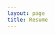 ```yaml
---
layout: page
title: Resume
---
```


<div id="pdf-viewer" style="width: 100%; height: 600px;"></div>

<script>
pdfjsLib.GlobalWorkerOptions.workerSrc = '{{ "/assets/js/pdfjs/pdf.worker.js" | relative_url }}';
pdfjsLib.getDocument('{{ "/assets/pdf/resume.pdf" | relative_url }}').promise.then(function(pdf) {
  pdf.getPage(1).then(function(page) {
    var scale = 1.5;
    var viewport = page.getViewport({scale: scale});
    var canvas = document.createElement('canvas');
    var context = canvas.getContext('2d');
    canvas.height = viewport.height;
    canvas.width = viewport.width;
    var renderContext = {
      canvasContext: context,
      viewport: viewport
    };
    page.render(renderContext);
    document.getElementById('pdf-viewer').appendChild(canvas);
  });
});
</script>
